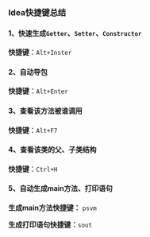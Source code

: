 ### Idea快捷键总结

#### 1、快速生成`Getter`、`Setter`、`Constructor`

**快捷键**：`Alt+Inster`



#### 2、自动导包

**快捷键**：`Alt+Enter`



#### 3、查看该方法被谁调用

**快捷键**：`Alt+F7`



#### 4、查看该类的父、子类结构

**快捷键**：`Ctrl+H`



#### 5、自动生成main方法、打印语句

**生成main方法快捷键：** `psvm`

**生成打印语句快捷键：**`sout`